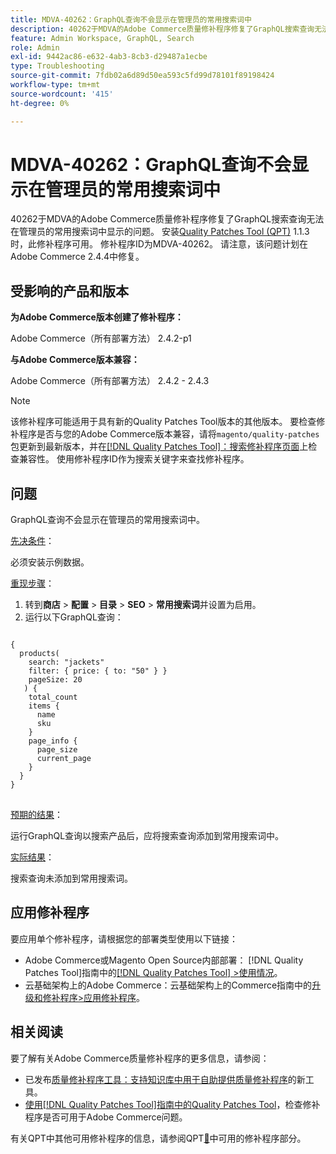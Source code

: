 ```yaml
---
title: MDVA-40262：GraphQL查询不会显示在管理员的常用搜索词中
description: 40262于MDVA的Adobe Commerce质量修补程序修复了GraphQL搜索查询无法在管理员的常用搜索词中显示的问题。 安装[Quality Patches Tool (QPT)](https://experienceleague.adobe.com/en/docs/commerce-operations/tools/quality-patches-tool/quality-patches-tool-to-self-serve-quality-patches) 1.1.3后，即可使用此修补程序。 修补程序ID为MDVA-40262。 请注意，该问题计划在Adobe Commerce 2.4.4中修复。
feature: Admin Workspace, GraphQL, Search
role: Admin
exl-id: 9442ac86-e632-4ab3-8cb3-d29487a1ecbe
type: Troubleshooting
source-git-commit: 7fdb02a6d89d50ea593c5fd99d78101f89198424
workflow-type: tm+mt
source-wordcount: '415'
ht-degree: 0%

---
```


# MDVA-40262：GraphQL查询不会显示在管理员的常用搜索词中

40262于MDVA的Adobe Commerce质量修补程序修复了GraphQL搜索查询无法在管理员的常用搜索词中显示的问题。 安装[Quality Patches Tool (QPT)](https://experienceleague.adobe.com/en/docs/commerce-operations/tools/quality-patches-tool/quality-patches-tool-to-self-serve-quality-patches) 1.1.3时，此修补程序可用。 修补程序ID为MDVA-40262。 请注意，该问题计划在Adobe Commerce 2.4.4中修复。

## 受影响的产品和版本

**为Adobe Commerce版本创建了修补程序：**

Adobe Commerce（所有部署方法） 2.4.2-p1

**与Adobe Commerce版本兼容：**

Adobe Commerce（所有部署方法） 2.4.2 - 2.4.3

>[!NOTE]
>
>该修补程序可能适用于具有新的Quality Patches Tool版本的其他版本。 要检查修补程序是否与您的Adobe Commerce版本兼容，请将`magento/quality-patches`包更新到最新版本，并在[[!DNL Quality Patches Tool]：搜索修补程序页面](https://experienceleague.adobe.com/en/docs/commerce-operations/tools/quality-patches-tool/quality-patches-tool-to-self-serve-quality-patches)上检查兼容性。 使用修补程序ID作为搜索关键字来查找修补程序。

## 问题

GraphQL查询不会显示在管理员的常用搜索词中。

<u>先决条件</u>：

必须安装示例数据。

<u>重现步骤</u>：

1. 转到&#x200B;**商店** > **配置** > **目录** > **SEO** > **常用搜索词**&#x200B;并设置为启用。
1. 运行以下GraphQL查询：

<pre>
<code class="language-graphql">
&lbrace;
  products(
    search: "jackets"
    filter: { price: { to: "50" } }
    pageSize: 20
   ) &lbrace;
    total_count
    items &lbrace;
      name
      sku
    &rbrace;
    page_info &lbrace;
      page_size
      current_page
    &rbrace;
  &rbrace;
&rbrace;
</code>
</pre>

<u>预期的结果</u>：

运行GraphQL查询以搜索产品后，应将搜索查询添加到常用搜索词中。

<u>实际结果</u>：

搜索查询未添加到常用搜索词。

## 应用修补程序

要应用单个修补程序，请根据您的部署类型使用以下链接：

* Adobe Commerce或Magento Open Source内部部署： [!DNL Quality Patches Tool]指南中的[[!DNL Quality Patches Tool] >使用情况](/help/tools/quality-patches-tool/usage.md)。
* 云基础架构上的Adobe Commerce：云基础架构上的Commerce指南中的[升级和修补程序>应用修补程序](https://experienceleague.adobe.com/docs/commerce-cloud-service/user-guide/develop/upgrade/apply-patches.html)。

## 相关阅读

要了解有关Adobe Commerce质量修补程序的更多信息，请参阅：

* 已发布[质量修补程序工具：支持知识库中用于自助提供质量修补程序](https://experienceleague.adobe.com/en/docs/commerce-operations/tools/quality-patches-tool/quality-patches-tool-to-self-serve-quality-patches)的新工具。
* [使用[!DNL Quality Patches Tool]指南中的Quality Patches Tool](/help/tools/quality-patches-tool/patches-available-in-qpt/check-patch-for-magento-issue-with-magento-quality-patches.md)，检查修补程序是否可用于Adobe Commerce问题。

有关QPT中其他可用修补程序的信息，请参阅QPT[&#128279;](https://experienceleague.adobe.com/tools/commerce-quality-patches/index.html)中可用的修补程序部分。
